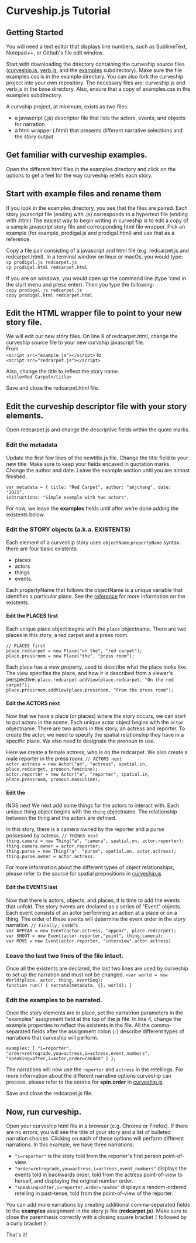# Curveship.js Tutorial

## Getting Started
You will need a text editor that displays line numbers, such as SublimeText, Notepad++, or Github's file edit window.

Start with downloading the directory containing the curveship source files ([curveship.js](../curveship.js), [verb.js](../verb.js),  and the [examples](../examples/) subdirectory). Make sure the file examples.css is in the example directory. You can also fork the curveship project into your own repository.
The necessary files are: curveship.js and verb.js in the base directory. Also, ensure that a copy of examples.css in the examples subdirectory.

A curvship project, at minimum, exists as two files:
*  a javascript (.js) descriptor file that lists the actors, events, and objects for narration
*  a html wrapper (.html) that presents different narrative selections and the story output

## Get familiar with curveship examples.
Open the different html files in the examples directory and click on the options to get a feel for the way curveship retells each story.

## Start with example files and rename them
If you look in the examples directory, you see that the files are paired. Each story javascript file  (ending with .js) corresponds to a hypertext file (ending with .html) The easiest way to begin writing in curveship is to edit a copy of a sample javascript story file and corresponding html file wrapper.  Pick an example (for example, prodigal.js and prodigal.html) and use that as a reference.

Copy a file pair consisting of a javascript and html file (e.g. redcarpet.js and redcarpet.html).  In a terminal window on linux or macOs, you would type:
<br>`cp prodigal.js redcarpet.js`
<br>`cp prodigal.html redcarpet.html`

If you are on windows, you would open up the command line (type 'cmd in the start menu and press enter). Then you type the following:
<br>`copy prodigal.js redcarpet.js`
<br>`copy prodigal.html redcarpet.html`

## Edit the HTML wrapper file to point to your new story file.
We will edit our new story files. On line 9 of redcarpet.html, change the curveship source file to your new curvship javascript file. <br>
 From<br>
`<script src="example.js"></script>`
to<br>
`<script src="redcarpet.js"></script>`

Also, change the title to reflect the story name.<br>
`<title>Red Carpet</title>`

Save and close the redcarpet.html file. 

## Edit the curveship descriptor file with your story elements.
Open redcarpet.js and change the descriptive fields within the quote marks. 

### Edit the metadata
Update the first few lines of the newtitle.js file.
Change the title field to your new title. Make sure to keep your fields encased in quotation marks.
Change the author and date.
Leave the example section until you are almost finished.

`var metadata = { title: "Red Carpet", author: "anjchang", date: "2021",`<br>
`instructions: "Simple example with two actors",`

For now, we leave the <b>examples</b> fields until after we're done adding the existents below.

### Edit the STORY objects (a.k.a. EXISTENTS)
Each element of a curveship story uses `objectName`.`propertyName` syntax. there are four basic existents:
* places
* actors
* things
* events.

Each propertyName that follows the objectName is a unique variable that identifies a particular place. See the [reference](reference.html) for more information on the existents.

#### Edit the PLACES first
Each unique place object begins with the `place` objectname.  There are two places in this story, a red carpet and a press room.

`// PLACES first`<br>
`place.redcarpet = new Place("on the", "red carpet");`<br>
`place.pressroom = new Place("the", "press room");`<br>

Each place has a view property, used to describe what the place looks like. The view specifies the place, and how it is described from a viewer's perspective.
`place.redcarpet.addView(place.redcarpet, "On the red carpet");`<br>
`place.pressroom.addView(place.pressroom, "From the press room");`<br>

#### Edit the ACTORS next
Now that we have a place (or places) where the story occurs, we can start to put actors in the scene.
Each unique actor object begins with the `actor` objectname.  There are two actors in this story, an actress and reporter.
To create the actor, we need to specify the spatial relationship they have in a specific place. We also need to designate the pronoun to use.

Here we create a female actress, who is on the redcarpet. We also create a male reporter in the press room.
`// ACTORS next`<br>
`actor.actress = new Actor("an", "actress", spatial.in, place.redcarpet, pronoun.feminine);`<br>
`actor.reporter = new Actor("a", "reporter", spatial.in, place.pressroom, pronoun.masculine);`<br>

#### Edit the 
INGS next
We next add some things for the actors to interact with. 
Each unique thing object begins with the `thing` objectname. The relationship between the thing and the actors are defined.

In this story, there is a camera owned by the reporter and a purse possessed by actress.
`// THINGS next`<br>
`thing.camera = new Thing("a", "camera", spatial.on, actor.reporter);`<br>
`thing.camera.owner = actor.reporter;`<br>
`thing.purse = new Thing("a", "purse", spatial.on, actor.actress);`<br>
`thing.purse.owner = actor.actress;`<br>

 For more information about the different types of object relationships, please refer to the source for spatial prepositions in
[curveship.js](../curveship.js)

#### Edit the EVENTS last
Now that there is actors, objects, and places, it is time to add the events that unfold. The story events are declared as a series of "Event" objects.  Each event consists of an actor performing an action at a place or on a thing. The order of these events will determine the event order in the story narration.
`// Finally, EVENTS`<br>
`var APPEAR = new Event(actor.actress, "appear", place.redcarpet);`<br>
`var SHOOT = new Event(actor.reporter,"point", thing.camera);`<br>
`var MOVE = new Event(actor.reporter, "interview",actor.actress)`<br>

### Leave the last two lines of the file intact.
Once all the existents are declared, the last two lines are used by curveship to set up the narration and must not be changed.
`<var world = new World(place, actor, thing, eventSeq);`<br>
`function run() { narrate(metadata, {}, world); }`

### Edit the examples to be narrated.
Once the story elements are in place, set the narratrion parameters in the "examples" assignment field at the top of the js file.
In line 4, change the example properties to reflect the existents in the file. All the comma-separated fields after the assignment colon (`:`) describe different types of narrations that curveship will perform.

`examples: [ "i=reporter",`<br>
`"order=retrograde,you=actress,i=actress,event_numbers",`<br>
`"speaking=after,i=actor,order=random" ] };`<br>

The narrations will now use the `reporter` and `actress` in the retellings. For more information about the different narrative options curveship can process, please refer to the source for <b>spin.order</b> in [curveship.js](../curveship.js)

Save and close the redcarpet.js file.

## Now, run  curveship. 
Open your curveship html file in a browser (e.g. Chrome or Firefox). If there are no errors, you will see the title of your story and a list of bulleted narration choices. Clicking on each of these options will perform different narrations. In this example, we have three narrations:
* `"i=reporter"` is the story told from the reporter's first person point-of-view.
* `"order=retrograde,you=actress,i=actress,event_numbers"` displays the events told in backwards order, told from the actress point-of-view to herself, and displaying the original number order.
* `"speaking=after,i=reporter,order=random"`  displays a random-ordered retelling in past-tense, told from the point-of-view of the reporter.

You can add more narrations by creating additional comma-separated fields to the <b>examples</b> assignment in the story js file (<b>redcarpet.js</b>). Make sure to close the parenthesis correctly with a closing square bracket `]` followed by a curly bracket `}`. 

That's it! 
